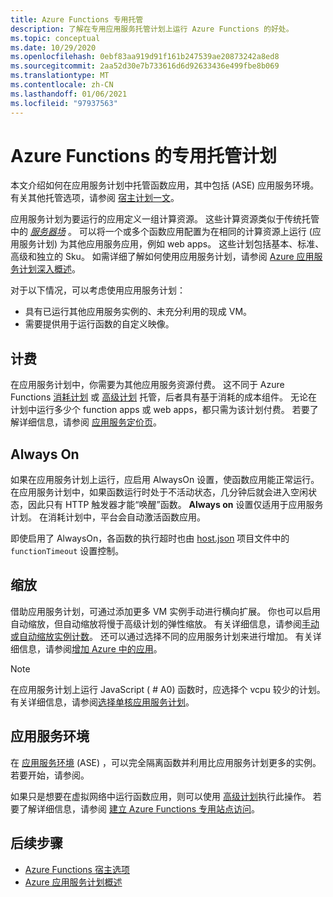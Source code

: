 ```yaml
---
title: Azure Functions 专用托管
description: 了解在专用应用服务托管计划上运行 Azure Functions 的好处。
ms.topic: conceptual
ms.date: 10/29/2020
ms.openlocfilehash: 0ebf83aa919d91f161b247539ae20873242a8ed8
ms.sourcegitcommit: 2aa52d30e7b733616d6d92633436e499fbe8b069
ms.translationtype: MT
ms.contentlocale: zh-CN
ms.lasthandoff: 01/06/2021
ms.locfileid: "97937563"
---
```

# <a name="dedicated-hosting-plans-for-azure-functions"></a>Azure Functions 的专用托管计划

本文介绍如何在应用服务计划中托管函数应用，其中包括 (ASE) 应用服务环境。 有关其他托管选项，请参阅 [宿主计划一文](functions-scale.md)。

应用服务计划为要运行的应用定义一组计算资源。 这些计算资源类似于传统托管中的 [_服务器场_](https://wikipedia.org/wiki/Server_farm) 。 可以将一个或多个函数应用配置为在相同的计算资源上运行 (应用服务计划) 为其他应用服务应用，例如 web apps。 这些计划包括基本、标准、高级和独立的 Sku。 如需详细了解如何使用应用服务计划，请参阅 [Azure 应用服务计划深入概述](../app-service/overview-hosting-plans.md)。

对于以下情况，可以考虑使用应用服务计划：

* 具有已运行其他应用服务实例的、未充分利用的现成 VM。
* 需要提供用于运行函数的自定义映像。

## <a name="billing"></a>计费

在应用服务计划中，你需要为其他应用服务资源付费。 这不同于 Azure Functions [消耗计划](consumption-plan.md) 或 [高级计划](functions-premium-plan.md) 托管，后者具有基于消耗的成本组件。 无论在计划中运行多少个 function apps 或 web apps，都只需为该计划付费。 若要了解详细信息，请参阅 [应用服务定价页](https://azure.microsoft.com/pricing/details/app-service/windows/)。 

## <a name="always-on"></a><a name="always-on"></a> Always On

如果在应用服务计划上运行，应启用 AlwaysOn 设置，使函数应用能正常运行。 在应用服务计划中，如果函数运行时处于不活动状态，几分钟后就会进入空闲状态，因此只有 HTTP 触发器才能“唤醒”函数。 **Always on** 设置仅适用于应用服务计划。 在消耗计划中，平台会自动激活函数应用。

即使启用了 AlwaysOn，各函数的执行超时也由 [host.json](functions-host-json.md#functiontimeout) 项目文件中的 `functionTimeout` 设置控制。

## <a name="scaling"></a>缩放

借助应用服务计划，可通过添加更多 VM 实例手动进行横向扩展。 你也可以启用自动缩放，但自动缩放将慢于高级计划的弹性缩放。 有关详细信息，请参阅[手动或自动缩放实例计数](../azure-monitor/platform/autoscale-get-started.md?toc=%2fazure%2fapp-service%2ftoc.json)。 还可以通过选择不同的应用服务计划来进行增加。 有关详细信息，请参阅[增加 Azure 中的应用](../app-service/manage-scale-up.md)。 

> [!NOTE] 
> 在应用服务计划上运行 JavaScript ( # A0) 函数时，应选择个 vcpu 较少的计划。 有关详细信息，请参阅[选择单核应用服务计划](functions-reference-node.md#choose-single-vcpu-app-service-plans)。 
<!-- Note: the portal links to this section via fwlink https://go.microsoft.com/fwlink/?linkid=830855 --> 

## <a name="app-service-environments"></a>应用服务环境

在 [应用服务环境](../app-service/environment/intro.md) (ASE) ，可以完全隔离函数并利用比应用服务计划更多的实例。 若要开始，请参阅。

如果只是想要在虚拟网络中运行函数应用，则可以使用 [高级计划](functions-premium-plan.md)执行此操作。 若要了解详细信息，请参阅 [建立 Azure Functions 专用站点访问](functions-create-private-site-access.md)。 

## <a name="next-steps"></a>后续步骤

+ [Azure Functions 宿主选项](functions-scale.md)
+ [Azure 应用服务计划概述](../app-service/overview-hosting-plans.md)
